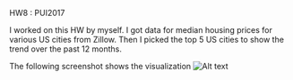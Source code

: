 HW8 : PUI2017

I worked on this HW by myself. I got data for median housing prices for various US cities from Zillow. Then I picked the
top 5 US cities to show the trend over the past 12 months.

The following screenshot shows the visualization
![Alt text](/HW8.png)
